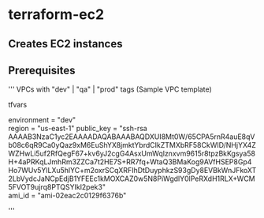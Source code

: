 # terraform-ec2

## Creates EC2 instances

## Prerequisites

'''
VPCs with "dev" | "qa" | "prod" tags (Sample VPC template)

tfvars

environment   = "dev"	
region        = "us-east-1"	
public_key    = "ssh-rsa AAAAB3NzaC1yc2EAAAADAQABAAABAQDXUI8Mt0W/65CPA5rnR4auE8qVb08c6qR9Ca0yQaz9xM6EuShYX8jmktYbrdCIkZTMXbRF58CkWID/NHjYX4ZWZHwLi5uf2RfQegF67+kv6yJ2cgG4AsxUmWqlznxvm9615r8tpzBkKgsya58H+4aPRKqLJmhRm3ZZCa7t2HE7S+RR7fq+WtaQ3BMaKog9AVfHSEP8Gp4Ho7WUv5YlLXu5hlYC+m2oxrSCqXRFIhDtDuyphkzS93gDy8EVBkWnJFkoXT2LbVydcJaNCpEdjB1YFEEc1kMOXCAZ0w5N8PiWgdlY0lPeRXdH1RLX+WCM5FVOT9ujrq8PTQSYIkl2pek3"	
ami_id        = "ami-02eac2c0129f6376b"


'''
